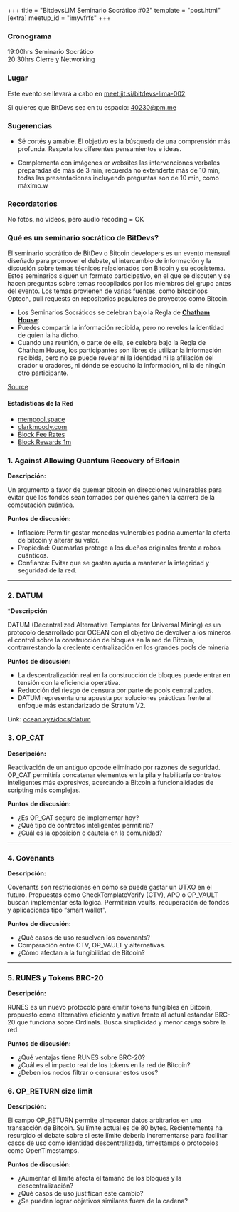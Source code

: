 +++
title = "BitdevsLIM Seminario Socrático #02"
template = "post.html"
[extra]
meetup_id = "imyvfrfs"
+++

### Cronograma

19:00hrs Seminario Socrático  
20:30hrs Cierre y Networking

### Lugar

Este evento se llevará a cabo en [meet.jit.si/bitdevs-lima-002](https://meet.jit.si/bitdevs-lima-002)

Si quieres que BitDevs sea en tu espacio: [40230@pm.me](mailto:40230@pm.me)

### Sugerencias

- Sé cortés y amable. El objetivo es la búsqueda de una comprensión más profunda. Respeta los diferentes pensamientos e ideas.

- Complementa con imágenes or websites las intervenciones verbales preparadas de más de 3 min, recuerda no extenderte más de 10 min, todas las presentaciones incluyendo preguntas son de 10 min, como máximo.w

### Recordatorios

No fotos, no videos, pero audio recoding = OK

### Qué es un seminario socrático de BitDevs?

El seminario socrático de BitDev o Bitcoin developers es un evento mensual diseñado para promover el debate, el intercambio de información y la discusión sobre temas técnicos relacionados con Bitcoin y su ecosistema. Estos seminarios siguen un formato participativo, en el que se discuten y se hacen preguntas sobre temas recopilados por los miembros del grupo antes del evento.
Los temas provienen de varias fuentes, como bitcoinops Optech, pull requests en repositorios populares de proyectos como Bitcoin.

- Los Seminarios Socráticos se celebran bajo la Regla de **[Chatham House](https://www.chathamhouse.org/about-us/chatham-house-rule)**:
- Puedes compartir la información recibida, pero no reveles la identidad de quien la ha dicho.
- Cuando una reunión, o parte de ella, se celebra bajo la Regla de Chatham House, los participantes son libres de utilizar la información recibida, pero no se puede revelar ni la identidad ni la afiliación del orador u oradores, ni dónde se escuchó la información, ni la de ningún otro participante.

[Source](https://bitdevs.org/running-a-great-socratic-seminar/)

#### Estadísticas de la Red

- [mempool.space](https://mempool.space/)
- [clarkmoody.com](https://bitcoin.clarkmoody.com/dashboard/)
- [Block Fee Rates](https://mempool.space/graphs/mining/block-fee-rates#1m)
- [Block Rewards 1m](https://mempool.space/graphs/mining/block-rewards#1m)

### 1. Against Allowing Quantum Recovery of Bitcoin

**Descripción:**

Un argumento a favor de quemar bitcoin en direcciones vulnerables para evitar que los fondos sean tomados por quienes ganen la carrera de la computación cuántica.

**Puntos de discusión:**

- Inflación: Permitir gastar monedas vulnerables podría aumentar la oferta de bitcoin y alterar su valor.
- Propiedad: Quemarlas protege a los dueños originales frente a robos cuánticos.
- Confianza: Evitar que se gasten ayuda a mantener la integridad y seguridad de la red.

---

### 2. DATUM

***Descripción**

DATUM (Decentralized Alternative Templates for Universal Mining) es un protocolo desarrollado por OCEAN con el objetivo de devolver a los mineros el control sobre la construcción de bloques en la red de Bitcoin, contrarrestando la creciente centralización en los grandes pools de minería

**Puntos de discusión:**

- La descentralización real en la construcción de bloques puede entrar en tensión con la eficiencia operativa.
- Reducción del riesgo de censura por parte de pools centralizados.
- DATUM representa una apuesta por soluciones prácticas frente al enfoque más estandarizado de Stratum V2.

Link: [ocean.xyz/docs/datum](https://www.ocean.xyz/docs/datum)

### 3. OP_CAT

**Descripción:**  

Reactivación de un antiguo opcode eliminado por razones de seguridad. OP_CAT permitiría concatenar elementos en la pila y habilitaría contratos inteligentes más expresivos, acercando a Bitcoin a funcionalidades de scripting más complejas.

**Puntos de discusión:**  

- ¿Es OP_CAT seguro de implementar hoy?  
- ¿Qué tipo de contratos inteligentes permitiría?  
- ¿Cuál es la oposición o cautela en la comunidad?

---

### 4. Covenants

**Descripción:**  

Covenants son restricciones en cómo se puede gastar un UTXO en el futuro. Propuestas como CheckTemplateVerify (CTV), APO o OP_VAULT buscan implementar esta lógica. Permitirían vaults, recuperación de fondos y aplicaciones tipo “smart wallet”.

**Puntos de discusión:**  

- ¿Qué casos de uso resuelven los covenants?  
- Comparación entre CTV, OP_VAULT y alternativas.  
- ¿Cómo afectan a la fungibilidad de Bitcoin?

---

### 5. RUNES y Tokens BRC-20

**Descripción:**  

RUNES es un nuevo protocolo para emitir tokens fungibles en Bitcoin, propuesto como alternativa eficiente y nativa frente al actual estándar BRC-20 que funciona sobre Ordinals. Busca simplicidad y menor carga sobre la red.

**Puntos de discusión:**  

- ¿Qué ventajas tiene RUNES sobre BRC-20?  
- ¿Cuál es el impacto real de los tokens en la red de Bitcoin?  
- ¿Deben los nodos filtrar o censurar estos usos?

### 6. OP_RETURN size limit

**Descripción:**  

El campo OP_RETURN permite almacenar datos arbitrarios en una transacción de Bitcoin. Su límite actual es de 80 bytes. Recientemente ha resurgido el debate sobre si este límite debería incrementarse para facilitar casos de uso como identidad descentralizada, timestamps o protocolos como OpenTimestamps.

**Puntos de discusión:**  

- ¿Aumentar el límite afecta el tamaño de los bloques y la descentralización?  
- ¿Qué casos de uso justifican este cambio?  
- ¿Se pueden lograr objetivos similares fuera de la cadena?